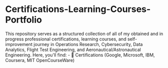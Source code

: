 # Certifications-Learning-Courses-Portfolio
This repository serves as a structured collection of all of my obtained and in progress professional certifications, learning courses, and self-improvement journey in Operations Research, Cybersecurity, Data Analytics, Flight Test Engineering, and Aeronautical/Astronautical Engineering. Here, you'll find: - 📜 Certifications (Google, Microsoft, IBM, Coursera, MIT OpenCourseWare) 
